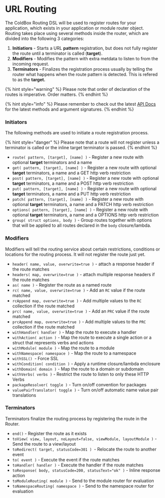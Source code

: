 # URL Routing

The ColdBox Routing DSL will be used to register routes for your application, which exists in your application or module router object.  Routing takes place using several methods inside the router, which are divided into the following 3 categories:

1. **Initiatiors** - Starts a URL **pattern** registration, but does not fully register the route until a terminator is called \(**target**\).
2. **Modifiers** - Modifies the pattern with extra metdata to listen to from the incoming request.
3. **Terminators** - Finalizes the registration process usually by telling the router what happens when the route pattern is detected. This is refered to as the **target.**

{% hint style="warning" %}
Please note that order of declaration of the routes is imperative.  Order matters.
{% endhint %}

{% hint style="info" %}
Please remember to check out the latest [API Docs](http://apidocs.ortussolutions.com/coldbox/current) for the latest methods and argument signatures.
{% endhint %}

### Initiators

The following methods are used to initiate a route registration process. 

{% hint style="danger" %}
Please note that a route will not register unless a terminator is called or the inline target terminator is passed.
{% endhint %}

* `route( pattern, [target], [name] )` - Register a new route with optional **target** terminators and a name
* `get( pattern, [target], [name] )` - Register a new route with optional **target** terminators, a name and a GET http verb restriction
* `post( pattern, [target], [name] )` - Register a new route with optional **target** terminators, a name and a POST http verb restriction
* `put( pattern, [target], [name] )` - Register a new route with optional **target** terminators, a name and a PUT http verb restriction
* `patch( pattern, [target], [name] )` - Register a new route with optional **target** terminators, a name and a PATCH http verb restriction
* `options( pattern, [target], [name] )` - Register a new route with optional **target** terminators, a name and a OPTIONS http verb restriction
* `group( struct options, body )` - Group routes together with options that will be applied to all routes declared in the `body` closure/lambda.

### Modifiers

Modifiers will tell the routing service about certain restrictions, conditions or locations for the routing process.  It will not register the route just yet.

* `header( name, value, overwrite=true )` - attach a response header if the route matches
* `headers( map, overwrite=true )` - attach multiple response headers if the route matches
* `as( name )` - Register the route as a named route
* `rc( name, value, overwrite=true )` - Add an `RC` value if the route matched
* `rcAppend map, overwrite=true )` - Add multiple values to the `RC` collection if the route matched
* `prc( name, value, overwrite=true )` - Add an `PRC` value if the route matched
* `prcAppend map, overwrite=true )` - Add multiple values to the `PRC` collection if the route matched
* `withHandler( handler )` - Map the route to execute a handler
* `withAction( action )` - Map the route to execute a single action or a struct that represents verbs and actions
* `withModule( module )` - Map the route to a module
* `withNamespace( namespace )` - Map the route to a namespace
* `withSSL() `- Force SSL
* `withCondition( condition )` - Apply a runtime closure/lambda enclosure
* `withDomain( domain )` - Map the route to a domain or subdomain
* `withVerbs( verbs )` - Restrict the route to listen to only these HTTP Verbs
* `packageResolver( toggle )` - Turn on/off convention for packages
* `valuePairTranslator( toggle )` - Turn on/off automatic name value pair translations

### Terminators

Terminators finalize the routing process by registering the route in the Router.

* `end()` - Register the route as it exists
* `toView( view, layout, noLayout=false, viewModule, layoutModule )` - Send the route to a view/layout 
* `toRedirect( target, statusCode=301 ) `- Relocate the route to another event
* `to( event )` - Execute the event if the route matches
* `toHandler( handler )` - Execute the handler if the route matches
* `toResponse( body, statusCode=200, statusText="ok" )` - Inline response action
* `toModuleRouting( module )` - Send to the module router for evaluation
* `toNamespaceRouting( namespace )` - Send to the namespace router for evaluation



